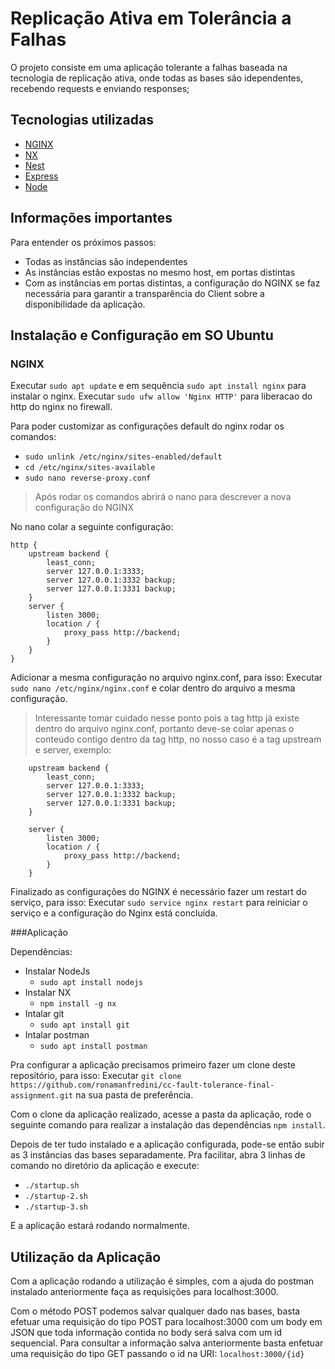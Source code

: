 

# Replicação Ativa em Tolerância a Falhas

O projeto consiste em uma aplicação tolerante a falhas baseada na tecnologia de replicação ativa, onde todas as bases são idependentes, recebendo requests e enviando responses;

## Tecnologias utilizadas

- [NGINX](https://www.nginx.com)
- [NX](https://nx.dev)
- [Nest](https://nestjs.com)
- [Express](https://expressjs.com)
- [Node](https://nodejs.org)


## Informações importantes
Para entender os próximos passos:
- Todas as instâncias são independentes
- As instâncias estão expostas no mesmo host, em portas distintas
- Com as instâncias em portas distintas, a configuração do NGINX se faz necessária para garantir a transparência do Client sobre a disponibilidade da aplicação.

## Instalação e Configuração em SO Ubuntu
### NGINX
Executar `sudo apt update` e em sequência `sudo apt install nginx` para instalar o nginx.
Executar `sudo ufw allow 'Nginx HTTP'` para liberacao do http do nginx no firewall.

Para poder customizar as configurações default do nginx rodar os comandos:

- `sudo unlink /etc/nginx/sites-enabled/default`
- `cd /etc/nginx/sites-available`
- `sudo nano reverse-proxy.conf`

> Após rodar os comandos abrirá o nano para descrever a nova configuração do NGINX

No nano colar a seguinte configuração:

```
http {
	upstream backend {
		least_conn;
		server 127.0.0.1:3333;
		server 127.0.0.1:3332 backup;
		server 127.0.0.1:3331 backup;
	}
	server {
		listen 3000;
		location / {
			proxy_pass http://backend;
		}
	}
}
```

Adicionar a mesma configuração no arquivo nginx.conf, para isso:
Executar `sudo nano /etc/nginx/nginx.conf` e colar dentro do arquivo a mesma configuração.

> Interessante tomar cuidado nesse ponto pois a tag http já existe dentro do arquivo nginx.conf, portanto deve-se colar apenas o conteúdo contigo dentro da tag http, no nosso caso é a tag upstream e server, exemplo:

```
	upstream backend {
		least_conn;
		server 127.0.0.1:3333;
		server 127.0.0.1:3332 backup;
		server 127.0.0.1:3331 backup;
	}

	server {
		listen 3000;
		location / {
			proxy_pass http://backend;
		}
	}
```
Finalizado as configurações do NGINX é necessário fazer um restart do serviço, para isso:
Executar `sudo service nginx restart` para reiniciar o serviço e a configuração do Nginx está concluída.

###Aplicação

Dependências:
- Instalar NodeJs
  - `sudo apt install nodejs`
- Instalar NX
  - `npm install -g nx`
- Intalar git
  - `sudo apt install git`
- Intalar postman
  - `sudo apt install postman`


Pra configurar a aplicação precisamos primeiro fazer um clone deste repositório, para isso:
Executar `git clone https://github.com/ronamanfredini/cc-fault-tolerance-final-assignment.git` na sua pasta de preferência.

Com o clone da aplicação realizado, acesse a pasta da aplicação, rode o seguinte comando para realizar a instalação das dependências `npm install`.

Depois de ter tudo instalado e a aplicação configurada, pode-se então subir as 3 instâncias das bases separadamente. Pra facilitar, abra 3 linhas de comando no diretório da aplicação e execute:

- `./startup.sh`
- `./startup-2.sh`
- `./startup-3.sh`

E a aplicação estará rodando normalmente.

## Utilização da Aplicação

Com a aplicação rodando a utilização é simples, com a ajuda do postman instalado anteriormente faça as requisições para localhost:3000.

Com o método POST podemos salvar qualquer dado nas bases, basta efetuar uma requisição do tipo POST para localhost:3000 com um body em JSON que toda informação contida no body será salva com um id sequencial. Para consultar a informação salva anteriormente basta enfetuar uma requisição do tipo GET passando o id na URI: `localhost:3000/{id}`



